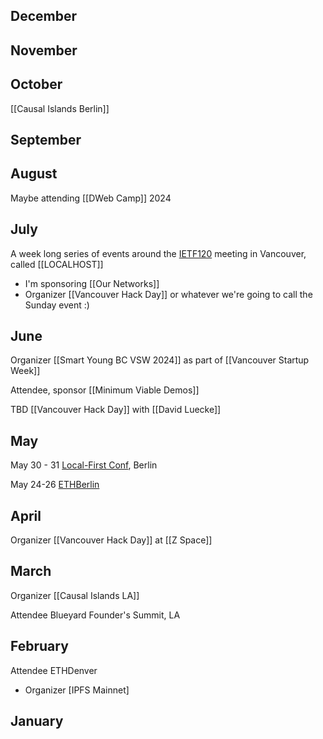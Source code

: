 ---
---


## December

## November

## October

[[Causal Islands Berlin]]
## September

## August

Maybe attending [[DWeb Camp]] 2024

## July

A week long series of events around the [IETF120](https://www.ietf.org/how/meetings/120/) meeting in Vancouver, called [[LOCALHOST]]
* I'm sponsoring [[Our Networks]]
* Organizer [[Vancouver Hack Day]] or whatever we're going to call the Sunday event :)

## June

Organizer [[Smart Young BC VSW 2024]] as part of [[Vancouver Startup Week]]

Attendee, sponsor [[Minimum Viable Demos]]

TBD [[Vancouver Hack Day]] with [[David Luecke]]
## May

May 30 - 31 [Local-First Conf](https://www.localfirstconf.com/), Berlin

May 24-26 [ETHBerlin](https://ethberlin.org/)
## April

Organizer [[Vancouver Hack Day]] at [[Z Space]]

## March

Organizer [[Causal Islands LA]]

Attendee Blueyard Founder's Summit, LA

## February

Attendee ETHDenver
* Organizer [IPFS Mainnet]

## January
